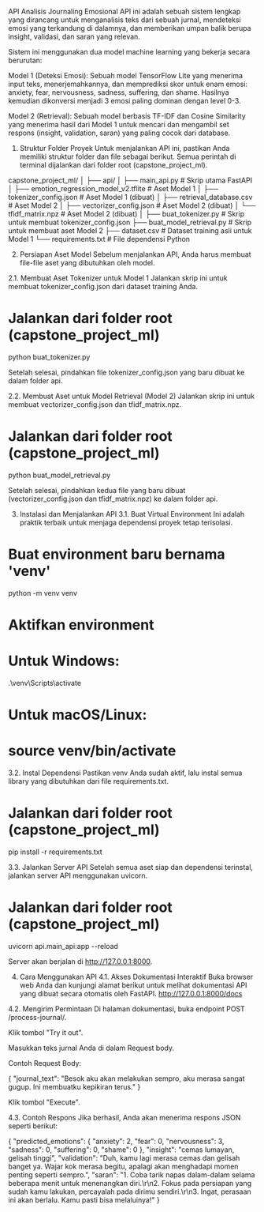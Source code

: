 API Analisis Journaling Emosional
API ini adalah sebuah sistem lengkap yang dirancang untuk menganalisis teks dari sebuah jurnal, mendeteksi emosi yang terkandung di dalamnya, dan memberikan umpan balik berupa insight, validasi, dan saran yang relevan.

Sistem ini menggunakan dua model machine learning yang bekerja secara berurutan:

Model 1 (Deteksi Emosi): Sebuah model TensorFlow Lite yang menerima input teks, menerjemahkannya, dan memprediksi skor untuk enam emosi: anxiety, fear, nervousness, sadness, suffering, dan shame. Hasilnya kemudian dikonversi menjadi 3 emosi paling dominan dengan level 0-3.

Model 2 (Retrieval): Sebuah model berbasis TF-IDF dan Cosine Similarity yang menerima hasil dari Model 1 untuk mencari dan mengambil set respons (insight, validation, saran) yang paling cocok dari database.

1. Struktur Folder Proyek
Untuk menjalankan API ini, pastikan Anda memiliki struktur folder dan file sebagai berikut. Semua perintah di terminal dijalankan dari folder root (capstone_project_ml).

capstone_project_ml/
│
├── api/
│   ├── main_api.py                      # Skrip utama FastAPI
│   ├── emotion_regression_model_v2.tflite  # Aset Model 1
│   ├── tokenizer_config.json          # Aset Model 1 (dibuat)
│   ├── retrieval_database.csv         # Aset Model 2
│   ├── vectorizer_config.json         # Aset Model 2 (dibuat)
│   └── tfidf_matrix.npz               # Aset Model 2 (dibuat)
│
├── buat_tokenizer.py                    # Skrip untuk membuat tokenizer_config.json
├── buat_model_retrieval.py            # Skrip untuk membuat aset Model 2
├── dataset.csv                          # Dataset training asli untuk Model 1
└── requirements.txt                     # File dependensi Python

2. Persiapan Aset Model
Sebelum menjalankan API, Anda harus membuat file-file aset yang dibutuhkan oleh model.

2.1. Membuat Aset Tokenizer untuk Model 1
Jalankan skrip ini untuk membuat tokenizer_config.json dari dataset training Anda.

# Jalankan dari folder root (capstone_project_ml)
python buat_tokenizer.py

Setelah selesai, pindahkan file tokenizer_config.json yang baru dibuat ke dalam folder api.

2.2. Membuat Aset untuk Model Retrieval (Model 2)
Jalankan skrip ini untuk membuat vectorizer_config.json dan tfidf_matrix.npz.

# Jalankan dari folder root (capstone_project_ml)
python buat_model_retrieval.py

Setelah selesai, pindahkan kedua file yang baru dibuat (vectorizer_config.json dan tfidf_matrix.npz) ke dalam folder api.

3. Instalasi dan Menjalankan API
3.1. Buat Virtual Environment
Ini adalah praktik terbaik untuk menjaga dependensi proyek tetap terisolasi.

# Buat environment baru bernama 'venv'
python -m venv venv

# Aktifkan environment
# Untuk Windows:
.\venv\Scripts\activate
# Untuk macOS/Linux:
# source venv/bin/activate

3.2. Instal Dependensi
Pastikan venv Anda sudah aktif, lalu instal semua library yang dibutuhkan dari file requirements.txt.

# Jalankan dari folder root (capstone_project_ml)
pip install -r requirements.txt

3.3. Jalankan Server API
Setelah semua aset siap dan dependensi terinstal, jalankan server API menggunakan uvicorn.

# Jalankan dari folder root (capstone_project_ml)
uvicorn api.main_api:app --reload

Server akan berjalan di http://127.0.0.1:8000.

4. Cara Menggunakan API
4.1. Akses Dokumentasi Interaktif
Buka browser web Anda dan kunjungi alamat berikut untuk melihat dokumentasi API yang dibuat secara otomatis oleh FastAPI.
http://127.0.0.1:8000/docs

4.2. Mengirim Permintaan
Di halaman dokumentasi, buka endpoint POST /process-journal/.

Klik tombol "Try it out".

Masukkan teks jurnal Anda di dalam Request body.

Contoh Request Body:

{
  "journal_text": "Besok aku akan melakukan sempro, aku merasa sangat gugup. Ini membuatku kepikiran terus."
}

Klik tombol "Execute".

4.3. Contoh Respons
Jika berhasil, Anda akan menerima respons JSON seperti berikut:

{
  "predicted_emotions": {
    "anxiety": 2,
    "fear": 0,
    "nervousness": 3,
    "sadness": 0,
    "suffering": 0,
    "shame": 0
  },
  "insight": "cemas lumayan, gelisah tinggi",
  "validation": "Duh, kamu lagi merasa cemas dan gelisah banget ya. Wajar kok merasa begitu, apalagi akan menghadapi momen penting seperti sempro.",
  "saran": "1. Coba tarik napas dalam-dalam selama beberapa menit untuk menenangkan diri.\r\n2. Fokus pada persiapan yang sudah kamu lakukan, percayalah pada dirimu sendiri.\r\n3. Ingat, perasaan ini akan berlalu. Kamu pasti bisa melaluinya!"
}
